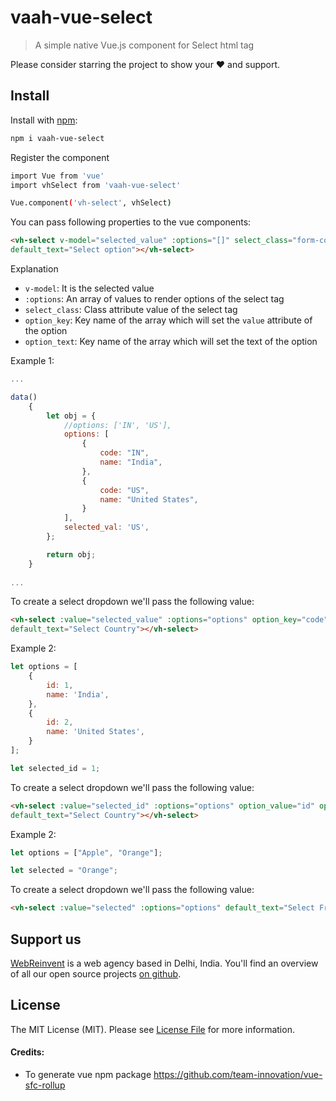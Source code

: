 # vaah-vue-select

> A simple native Vue.js component for Select html tag

Please consider starring the project to show your :heart: and support.


## Install

Install with [npm](https://www.npmjs.com/):

```sh
npm i vaah-vue-select
```

Register the component

```sh
import Vue from 'vue'
import vhSelect from 'vaah-vue-select'

Vue.component('vh-select', vhSelect)
```

You can pass following properties to the vue components:

```html
<vh-select v-model="selected_value" :options="[]" select_class="form-control" option_value="" option_text="" 
default_text="Select option"></vh-select>
```

Explanation
- `v-model`: It is the selected value
- `:options`: An array of values to render options of the select tag
- `select_class`: Class attribute value of the select tag
- `option_key`: Key name of the array which will set the `value` attribute of the option
- `option_text`: Key name of the array which will set the text of the option

Example 1:
```js
...

data()
    {
        let obj = {
            //options: ['IN', 'US'],
            options: [
                {
                    code: "IN",
                    name: "India",
                },
                {
                    code: "US",
                    name: "United States",
                }
            ],
            selected_val: 'US',
        };

        return obj;
    }
    
...

```

To create a select dropdown we'll pass the following value:
```html
<vh-select :value="selected_value" :options="options" option_key="code" option_value="name" 
default_text="Select Country"></vh-select>
```

Example 2:
```js
let options = [
    {
        id: 1,
        name: 'India',
    },
    {
        id: 2,
        name: 'United States',
    }
];

let selected_id = 1;

```

To create a select dropdown we'll pass the following value:
```html
<vh-select :value="selected_id" :options="options" option_value="id" option_text="name" 
default_text="Select Country"></vh-select>
```

Example 2:
```js
let options = ["Apple", "Orange"];

let selected = "Orange";

```

To create a select dropdown we'll pass the following value:
```html
<vh-select :value="selected" :options="options" default_text="Select Fruit"></vh-select>
```

## Support us

[WebReinvent](https://www.webreinvent.com) is a web agency based in Delhi, India. You'll find an overview of all our open source projects [on github](https://github.com/webreinvent).

## License

The MIT License (MIT). Please see [License File](LICENSE) for more information.

#### Credits:
- To generate vue npm package 
https://github.com/team-innovation/vue-sfc-rollup